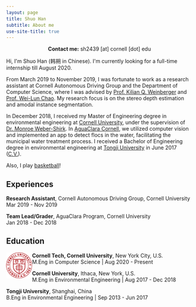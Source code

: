 ```yaml
---
layout: page
title: Shuo Han
subtitle: About me
use-site-title: true
---
```

<center><b>Contact me:</b> sh2439 [at] cornell [dot] edu</center>

Hi, I'm Shuo Han (韩朔 in Chinese). I'm currently looking for a full-time internship till August 2020.

From March 2019 to November 2019, I was fortunate to work as a research assistant at Cornell Autonomous Driving Group and the Department of Computer Science, where I was advised by [Prof. Kilian Q. Weinberger](http://kilian.cs.cornell.edu/) and [Prof. Wei-Lun Chao](http://www-scf.usc.edu/~weilunc/index.html). My research focus is on the stereo depth estimation and amodal instance segmentation.

In December 2018, I received my Master of Engineering degree in environmental engineering at [Cornell University](https://www.cornell.edu/), under the supervision of [Dr. Monroe Weber-Shirk](https://www.cee.cornell.edu/faculty-directory/monroe-weber-shirk-0). In [AguaClara Cornell](http://aguaclara.cornell.edu/), we utilized computer vision and implemented an app to detect flocs in the water, facilitating the municipal water treatment process. I received a Bachelor of Engineering degree in environmental engineering at [Tongji University](https://en.tongji.edu.cn/) in June 2017 ([C.V.](https://sh2439.github.io/Resume_shuo.pdf)).

Also, I play [basketball](https://sh2439.github.io/basketball/)!


## Experiences

**Research Assistant**, Cornell Autonomous Driving Group, Cornell University<br>
Mar 2019 - Nov 2019

**Team Lead/Grader**, AguaClara Program, Cornell University<br>
Jan 2018 - Dec 2018

## Education



<!-- | | | |
|-|-|-|
|<img src="img/school_logo/cornell.png"> width = "200"| **Cornell Tech, Cornell University**, New York City, U.S.<br> M.Eng in Computer Science, Aug 2020 - Present| -->

<img align="left" src="img/school_logo/cornell.png" width="70">  **Cornell Tech, Cornell University**, New York City, U.S.<br>
 M.Eng in Computer Science | Aug 2020 - Present <br>


**Cornell University**, Ithaca, New York, U.S.<br>
M.Eng in Environmental Engineering | Aug 2017 - Dec 2018

**Tongji University**, Shanghai, China<br>
B.Eng in Environmental Engineering | Sep 2013 - Jun 2017






